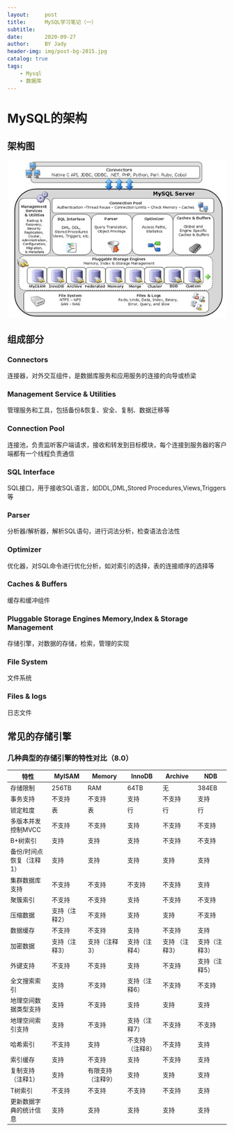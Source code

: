 ```yaml
---
layout:     post
title:      MySQL学习笔记（一）
subtitle:   
date:       2020-09-27
author:     BY Jady
header-img: img/post-bg-2015.jpg
catalog: true
tags:
    - Mysql
    - 数据库
--- 
```


# MySQL的架构

## 架构图

![](../img/mysql-frame.jpg)

## 组成部分

### Connectors
连接器，对外交互组件，是数据库服务和应用服务的连接的向导或桥梁
### Management Service & Utilities
管理服务和工具，包括备份&恢复、安全、复制、数据迁移等
### Connection Pool
连接池，负责监听客户端请求，接收和转发到目标模块，每个连接到服务器的客户端都有一个线程负责通信
### SQL Interface
SQL接口，用于接收SQL语言，如DDL,DML,Stored Procedures,Views,Triggers等
### Parser
分析器/解析器，解析SQL语句，进行词法分析，检查语法合法性
### Optimizer
优化器，对SQL命令进行优化分析，如对索引的选择，表的连接顺序的选择等
### Caches & Buffers
缓存和缓冲组件
### Pluggable Storage Engines Memory,Index & Storage Management
存储引擎，对数据的存储，检索，管理的实现
### File System
文件系统
### Files & logs
日志文件

## 常见的存储引擎
### 几种典型的存储引擎的特性对比（8.0）
 特性  | MyISAM   | Memory | InnoDB | Archive | NDB 
  ----  | ----   | ---- | ---- | ---- | ---- 
 存储限制  | 256TB | RAM | 64TB | 无 | 384EB 
 事务支持  | 不支持  | 不支持 | 支持 | 不支持 | 支持 
 锁定粒度  | 表  | 表 |行 | 行 | 行 
多版本并发控制MVCC  | 不支持 | 不支持 |支持 | 不支持 | 不支持 
B+树索引  | 支持 | 支持 |支持 | 不支持 | 不支持 
备份/时间点恢复（注释1） | 支持 | 支持 |支持 | 支持 | 支持 
集群数据库支持  | 不支持 | 不支持 |不支持 | 不支持 | 支持 
聚簇索引  | 不支持 | 不支持 |支持 | 不支持 | 不支持 
压缩数据  | 支持（注释2） | 不支持 |支持 | 支持 | 不支持 
数据缓存  | 不支持 | 不支持 |支持 | 不支持 | 支持 
加密数据  | 支持（注释3） | 支持（注释3）|支持（注释4） | 支持 （注释3）| 支持（注释3） 
外键支持  | 不支持 | 不支持 |支持 | 不支持 | 支持（注释5） 
全文搜索索引  | 支持 | 不支持 |支持（注释6） | 不支持 | 不支持 
地理空间数据类型支持  | 支持 | 不支持 |支持 | 支持 | 支持 
地理空间索引支持  | 支持 | 不支持 |支持（注释7）| 不支持 | 不支持 
哈希索引  | 不支持 | 支持 |不支持（注释8）| 不支持 | 支持 
索引缓存  | 支持 | 不支持 |支持| 不支持 | 支持 
复制支持（注释1）  | 支持 | 有限支持（注释9） |支持| 支持 | 支持 
T树索引  | 不支持 | 不支持 |不支持| 不支持 | 支持 
更新数据字典的统计信息  | 支持 | 支持 |支持| 支持 | 支持 




